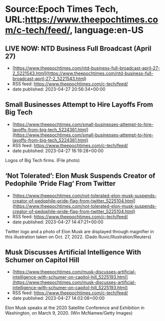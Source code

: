 # Source:Epoch Times Tech, URL:https://www.theepochtimes.com/c-tech/feed/, language:en-US

## LIVE NOW: NTD Business Full Broadcast (April 27)
 - [https://www.theepochtimes.com/ntd-business-full-broadcast-april-27-2_5221543.html](https://www.theepochtimes.com/ntd-business-full-broadcast-april-27-2_5221543.html)
 - RSS feed: https://www.theepochtimes.com/c-tech/feed/
 - date published: 2023-04-27 20:56:34+00:00



## Small Businesses Attempt to Hire Layoffs From Big Tech
 - [https://www.theepochtimes.com/small-businesses-attempt-to-hire-layoffs-from-big-tech_5224361.html](https://www.theepochtimes.com/small-businesses-attempt-to-hire-layoffs-from-big-tech_5224361.html)
 - RSS feed: https://www.theepochtimes.com/c-tech/feed/
 - date published: 2023-04-27 16:19:28+00:00

Logos of Big Tech firms. (File photo)

## ‘Not Tolerated’: Elon Musk Suspends Creator of Pedophile ‘Pride Flag’ From Twitter
 - [https://www.theepochtimes.com/not-tolerated-elon-musk-suspends-creator-of-pedophile-pride-flag-from-twitter_5225104.html](https://www.theepochtimes.com/not-tolerated-elon-musk-suspends-creator-of-pedophile-pride-flag-from-twitter_5225104.html)
 - RSS feed: https://www.theepochtimes.com/c-tech/feed/
 - date published: 2023-04-27 14:47:21+00:00

Twitter logo and a photo of Elon Musk are displayed through magnifier in this illustration taken on Oct. 27, 2022. (Dado Ruvic/Illustration/Reuters)

## Musk Discusses Artificial Intelligence With Schumer on Capitol Hill
 - [https://www.theepochtimes.com/musk-discusses-artificial-intelligence-with-schumer-on-capitol-hill_5225193.html](https://www.theepochtimes.com/musk-discusses-artificial-intelligence-with-schumer-on-capitol-hill_5225193.html)
 - RSS feed: https://www.theepochtimes.com/c-tech/feed/
 - date published: 2023-04-27 14:02:08+00:00

Elon Musk speaks at the 2020 Satellite Conference and Exhibition in Washington, on March 9, 2020. (Win McNamee/Getty Images)

